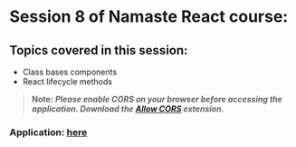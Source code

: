 # Session 8 of Namaste React course:

## Topics covered in this session:

- Class bases components
- React lifecycle methods

> **Note:** **_Please enable CORS on your browser before accessing the application. Download the [Allow CORS](https://chrome.google.com/webstore/detail/allow-cors-access-control/lhobafahddgcelffkeicbaginigeejlf?hl=en) extension._**

### **Application: [here](https://jolly-tiramisu-5f1f45.netlify.app/)**
